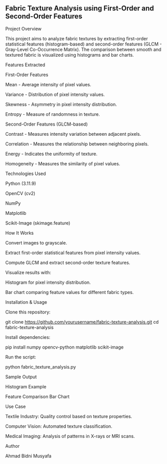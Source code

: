 ## Fabric Texture Analysis using First-Order and Second-Order Features

Project Overview

This project aims to analyze fabric textures by extracting first-order statistical features (histogram-based) and second-order features (GLCM - Gray-Level Co-Occurrence Matrix). The comparison between smooth and textured fabric is visualized using histograms and bar charts.

Features Extracted

First-Order Features

Mean - Average intensity of pixel values.

Variance - Distribution of pixel intensity values.

Skewness - Asymmetry in pixel intensity distribution.

Entropy - Measure of randomness in texture.

Second-Order Features (GLCM-based)

Contrast - Measures intensity variation between adjacent pixels.

Correlation - Measures the relationship between neighboring pixels.

Energy - Indicates the uniformity of texture.

Homogeneity - Measures the similarity of pixel values.

Technologies Used

Python (3.11.9)

OpenCV (cv2)

NumPy

Matplotlib

Scikit-Image (skimage.feature)

How It Works

Convert images to grayscale.

Extract first-order statistical features from pixel intensity values.

Compute GLCM and extract second-order texture features.

Visualize results with:

Histogram for pixel intensity distribution.

Bar chart comparing feature values for different fabric types.

Installation & Usage

Clone this repository:

git clone https://github.com/yourusername/fabric-texture-analysis.git
cd fabric-texture-analysis

Install dependencies:

pip install numpy opencv-python matplotlib scikit-image

Run the script:

python fabric_texture_analysis.py

Sample Output

Histogram Example



Feature Comparison Bar Chart



Use Case

Textile Industry: Quality control based on texture properties.

Computer Vision: Automated texture classification.

Medical Imaging: Analysis of patterns in X-rays or MRI scans.

Author

Ahmad Bidni Musyafa
